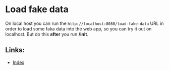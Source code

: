 # Load fake data

On local host you can run the `http://localhost:8080/load-fake-data` URL in order to load some faka data into the 
web app, so you can try it out on localhost. But do this **after** you run **/init**.

## Links:

- [Index](/README.md#documentation)

